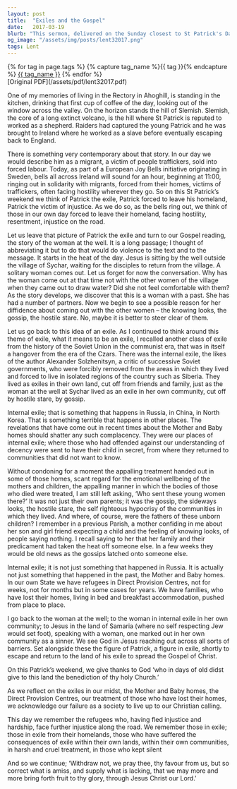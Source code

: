 ```yaml
---
layout: post
title:  "Exiles and the Gospel"
date:   2017-03-19
blurb: "This sermon, delivered on the Sunday closest to St Patrick's Day in 2017, reflects on the theme of exile, drawing parallels between St Patrick's life and the story of the woman at the well. It also touches on contemporary issues such as human trafficking, societal ostracization, and the treatment of refugees."
og_image: "/assets/img/posts/lent32017.png"
tags: Lent
---    
```

<div class="tag-pills">
  {% for tag in page.tags %}
    {% capture tag_name %}{{ tag }}{% endcapture %}
    <a href="{{ site.baseurl }}/tag/{{ tag_name }}" class="tag-pill">{{ tag_name }}</a>
  {% endfor %}
</div>
[Original PDF](/assets/pdf/lent32017.pdf)

One of my memories of living in the Rectory in Ahoghill, is standing in the kitchen, drinking that first cup of coffee of the day, looking out of the window across the valley. On the horizon stands the hill of Slemish. Slemish, the core of a long extinct volcano, is the hill where St Patrick is reputed to worked as a shepherd. Raiders had captured the young Patrick and he was brought to Ireland where he worked as a slave before eventually escaping back to England.

There is something very contemporary about that story. In our day we would describe him as a migrant, a victim of people traffickers, sold into forced labour. Today, as part of a European Joy Bells initiative originating in Sweden, bells all across Ireland will sound for an hour, beginning at 11:00, ringing out in solidarity with migrants, forced from their homes, victims of traffickers, often facing hostility wherever they go. So on this St Patrick’s weekend we think of Patrick the exile, Patrick forced to leave his homeland, Patrick the victim of injustice. As we do so, as the bells ring out, we think of those in our own day forced to leave their homeland, facing hostility, resentment, injustice on the road.

Let us leave that picture of Patrick the exile and turn to our Gospel reading, the story of the woman at the well. It is a long passage; I thought of abbreviating it but to do that would do violence to the text and to the message. It starts in the heat of the day. Jesus is sitting by the well outside the village of Sychar, waiting for the disciples to return from the village. A solitary woman comes out. Let us forget for now the conversation. Why has the woman come out at that time not with the other women of the village when they came out to draw water? Did she not feel comfortable with them? As the story develops, we discover that this is a woman with a past. She has had a number of partners. Now we begin to see a possible reason for her diffidence about coming out with the other women – the knowing looks, the gossip, the hostile stare. No, maybe it is better to steer clear of them.

Let us go back to this idea of an exile. As I continued to think around this theme of exile, what it means to be an exile, I recalled another class of exile from the history of the Soviet Union in the communist era, that was in itself a hangover from the era of the Czars. There was the internal exile, the likes of the author Alexander Solzhenitsyn, a critic of successive Soviet governments, who were forcibly removed from the areas in which they lived and forced to live in isolated regions of the country such as Siberia. They lived as exiles in their own land, cut off from friends and family, just as the woman at the well at Sychar lived as an exile in her own community, cut off by hostile stare, by gossip.

Internal exile; that is something that happens in Russia, in China, in North Korea. That is something terrible that happens in other places. The revelations that have come out in recent times about the Mother and Baby homes should shatter any such complacency. They were our places of internal exile; where those who had offended against our understanding of decency were sent to have their child in secret, from where they returned to communities that did not want to know.

Without condoning for a moment the appalling treatment handed out in some of those homes, scant regard for the emotional wellbeing of the mothers and children, the appalling manner in which the bodies of those who died were treated, I am still left asking, ‘Who sent these young women there?’ It was not just their own parents; it was the gossip, the sideways looks, the hostile stare, the self righteous hypocrisy of the communities in which they lived. And where, of course, were the fathers of these unborn children? I remember in a previous Parish, a mother confiding in me about her son and girl friend expecting a child and the feeling of knowing looks, of people saying nothing. I recall saying to her that her family and their predicament had taken the heat off someone else. In a few weeks they would be old news as the gossips latched onto someone else.

Internal exile; it is not just something that happened in Russia. It is actually not just something that happened in the past, the Mother and Baby homes. In our own State we have refugees in Direct Provision Centres, not for weeks, not for months but in some cases for years. We have families, who have lost their homes, living in bed and breakfast accommodation, pushed from place to place.

I go back to the woman at the well; to the woman in internal exile in her own community; to Jesus in the land of Samaria (where no self respecting Jew would set foot), speaking with a woman, one marked out in her own community as a sinner. We see God in Jesus reaching out across all sorts of barriers. Set alongside these the figure of Patrick, a figure in exile, shortly to escape and return to the land of his exile to spread the Gospel of Christ.

On this Patrick’s weekend, we give thanks to God ‘who in days of old didst give to this land the benediction of thy holy Church.’

As we reflect on the exiles in our midst, the Mother and Baby homes, the Direct Provision Centres, our treatment of those who have lost their homes, we acknowledge our failure as a society to live up to our Christian calling.

This day we remember the refugees who, having fled injustice and hardship, face further injustice along the road. We remember those in exile; those in exile from their homelands, those who have suffered the consequences of exile within their own lands, within their own communities, in harsh and cruel treatment, in those who kept silent

And so we continue; ‘Withdraw not, we pray thee, thy favour from us, but so correct what is amiss, and supply what is lacking, that we may more and more bring forth fruit to thy glory, through Jesus Christ our Lord.'
